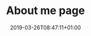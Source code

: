 ---
title: "About me page"
description: "this is a description"
date: 2019-03-26T08:47:11+01:00
draft: true
url: "/about"
type: "page"
---